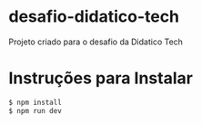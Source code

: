 # desafio-didatico-tech

Projeto criado para o desafio da Didatico Tech

# Instruções para Instalar
```sh
$ npm install 
$ npm run dev
```